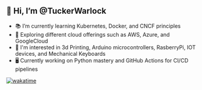 ## 👋 Hi, I’m @TuckerWarlock

- 📚 I’m currently learning Kubernetes, Docker, and CNCF principles
- 🧐 Exploring different cloud offerings such as AWS, Azure, and GoogleCloud
- 🔬 I'm interested in 3d Printing, Arduino microcontrollers, RasberryPi, IOT devices, and Mechanical Keyboards
- 🖥️ Currently working on Python mastery and GitHub Actions for CI/CD pipelines

[![wakatime](https://wakatime.com/badge/user/7068e34f-769c-4412-8297-23bf47177f27.svg)](https://wakatime.com/@7068e34f-769c-4412-8297-23bf47177f27)
